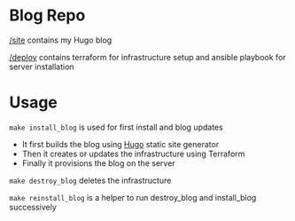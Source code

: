 # Blog Repo

[/site]() contains my Hugo blog

[/deploy]() contains terraform for infrastructure setup and ansible playbook for server installation

# Usage

`make install_blog` is used for first install and blog updates

- It first builds the blog using [Hugo](https://gohugo.io/) static site generator
- Then it creates or updates the infrastructure using Terraform
- Finally it provisions the blog on the server

`make destroy_blog` deletes the infrastructure

`make reinstall_blog` is a helper to run destroy_blog and install_blog successively
